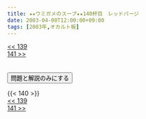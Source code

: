 ```yaml
---
title: ★★ウミガメのスープ★★140杯目　レッドパージ
date: 2003-04-08T12:00:00+09:00
tags: [2003年,オカルト板]
---
```

<div class="th_left"><a href="../139"><< 139</a></div>
<div class="th_right"><a href="../141">141 >></a></div>
<br><br>
<script src="../../js/cupsoup.js"></script>
<form>
<input type="button" value="問題と解説のみにする" onClick="toggleCupsoup()">
</form>
{{< 140 >}}
<div class="th_left"><a href="../139"><< 139</a></div>
<div class="th_right"><a href="../141">141 >></a></div>